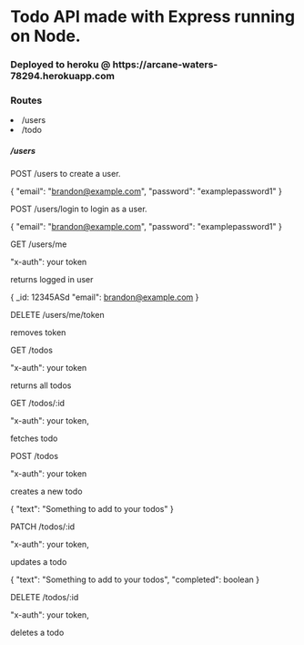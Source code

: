 <h1>Todo API made with Express running on Node.</h1>

<h3>Deployed to heroku @ https://arcane-waters-78294.herokuapp.com</h3>

<h3>Routes</h3>
<li>/users</li>
<li>/todo</li>

<h5>/users</h5>

POST /users to create a user.

{
    "email": "brandon@example.com",
    "password": "examplepassword1"
}


POST /users/login to login as a user.

{
    "email": "brandon@example.com",
    "password": "examplepassword1"
}

GET /users/me

"x-auth": your token

returns logged in user

{
    _id: 12345ASd
"email": brandon@example.com
}

DELETE /users/me/token

removes token

GET /todos

"x-auth": your token

returns all todos

GET /todos/:id

"x-auth": your token,

fetches todo


POST /todos

"x-auth": your token

creates a new todo

{
    "text": "Something to add to your todos"
}

PATCH /todos/:id

"x-auth": your token,

updates a todo

{
    "text": "Something to add to your todos",
    "completed": boolean
}

DELETE /todos/:id

"x-auth": your token,

deletes a todo